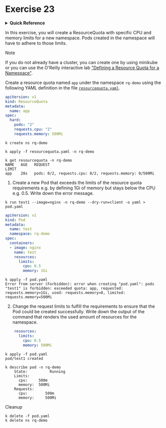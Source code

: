 # Exercise 23

<details>
<summary><b>Quick Reference</b></summary>
<p>

* Namespace: `rq-demo`<br>
* Documentation: [Resource Quotas](https://kubernetes.io/docs/concepts/policy/resource-quotas/)

</p>
</details>

In this exercise, you will create a ResourceQuota with specific CPU and memory limits for a new namespace. Pods created in the namespace will have to adhere to those limits.

> [!NOTE]
> If you do not already have a cluster, you can create one by using minikube or you can use the O'Reilly interactive lab ["Defining a Resource Quota for a Namespace"](https://learning.oreilly.com/scenarios/defining-a-resource/9781098164195/).

Create a resource quota named `app` under the namespace `rq-demo` using the following YAML definition in the file [`resourcequota.yaml`](./resourcequota.yaml).

```yaml
apiVersion: v1
kind: ResourceQuota
metadata:
  name: app
spec:
  hard:
    pods: "2"
    requests.cpu: "2"
    requests.memory: 500Mi
```

```
k create ns rq-demo

k apply -f resourcequota.yaml -n rq-demo

k get resourcequota -n rq-demo
NAME   AGE   REQUEST                                                  LIMIT
app    28s   pods: 0/2, requests.cpu: 0/2, requests.memory: 0/500Mi
```

1. Create a new Pod that exceeds the limits of the resource quota requirements e.g. by defining 1Gi of memory but stays below the CPU e.g. 0.5. Write down the error message.
```
k run test1 --image=nginx -n rq-demo --dry-run=client -o yaml > pod.yaml
```
```yaml
apiVersion: v1
kind: Pod
metadata:
  name: test
  namespace: rq-demo
spec:
  containers:
  - image: nginx
    name: test
    resources: 
      limits:
        cpu: 0.5
        memory: 1Gi
```
```
k apply -f pod.yaml 
Error from server (Forbidden): error when creating "pod.yaml": pods "test1" is forbidden: exceeded quota: app, requested: requests.memory=1Gi, used: requests.memory=0, limited: requests.memory=500Mi
```
2. Change the request limits to fulfill the requirements to ensure that the Pod could be created successfully. Write down the output of the command that renders the used amount of resources for the namespace.
```yaml
    resources:
      limits:
        cpu: 0.5
        memory: 500Mi
```
```
k apply -f pod.yaml 
pod/test1 created

k describe pod -n rq-demo
    State:          Running
    Limits:
      cpu:     500m
      memory:  500Mi
    Requests:
      cpu:        500m
      memory:     500Mi
```

Cleanup
```
k delete -f pod.yaml
k delete ns rq-demo
```

